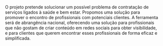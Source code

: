 O projeto pretende solucionar um possível problema de contratação de serviços ligados à saúde e bem estar. Propomos uma solução para promover o encontro de profissionais com potenciais clientes. A ferramenta será de abrangência nacional, oferecendo uma solução para profissionais que não gostam de criar conteúdo em redes sociais para obter visibilidade, e para clientes que querem encontrar esses profissionais de forma eficaz e simplificada.
